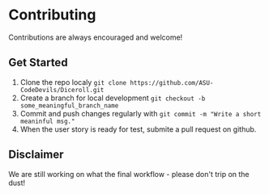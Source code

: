 # Contributing
Contributions are always encouraged and welcome!

## Get Started
1. Clone the repo localy `git clone https://github.com/ASU-CodeDevils/Diceroll.git`
2. Create a branch for local development `git checkout -b some_meaningful_branch_name`
3. Commit and push changes regularly with `git commit -m "Write a short meaninful msg."`
4. When the user story is ready for test, submite a pull request on github.

## Disclaimer
We are still working on what the final workflow - please don't trip on the dust!